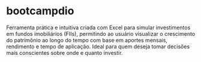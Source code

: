 # bootcampdio
Ferramenta prática e intuitiva criada com Excel para simular investimentos em fundos imobiliários (FIIs), permitindo ao usuário visualizar o crescimento do patrimônio ao longo do tempo com base em aportes mensais, rendimento e tempo de aplicação. Ideal para quem deseja tomar decisões mais conscientes sobre onde e quanto investir.
